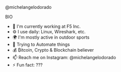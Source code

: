 @michelangelodorado

BIO
- 🏢 I'm currently working at F5 Inc.
- ⚙️ I use daily: Linux, Wireshark, etc.
- 🌍 I'm mostly active in outdoor sports
- 🌱 Trying to Automate things
- 💰 ₿itcoin, Crypto & Blockchain believer
- 📫 Reach me on Instagram: @michelangelodorado
- ⚡️ Fun fact: ???

<!---
michelangelodorado/michelangelodorado is a ✨ special ✨ repository because its `README.md` (this file) appears on your GitHub profile.
You can click the Preview link to take a look at your changes.
--->
